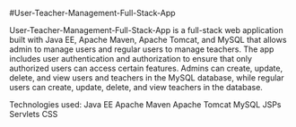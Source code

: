 #User-Teacher-Management-Full-Stack-App

User-Teacher-Management-Full-Stack-App is a full-stack web application built with Java EE, Apache Maven, Apache Tomcat, and MySQL that allows admin to manage users and regular users to manage teachers. The app includes user authentication and authorization to ensure that only authorized users can access certain features. Admins can create, update, delete, and view  users and teachers in the MySQL database, while regular users can create, update, delete, and view teachers in the database. 

Technologies used: 
Java EE
Apache Maven
Apache Tomcat
MySQL
JSPs
Servlets
CSS
